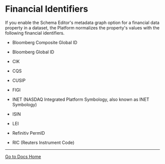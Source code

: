# Financial Identifiers

If you enable the Schema Editor's metadata graph option for a financial data
property in a dataset, the Platform normalizes the property's values with the
following financial identifiers.

- Bloomberg Composite Global ID

- Bloomberg Global ID

- CIK

- CQS

- CUSIP

- FIGI

- INET (NASDAQ Integrated Platform Symbology, also known as INET Symbology)

- ISIN

- LEI

- Refinitiv PermID

- RIC (Reuters Instrument Code)

---
[Go to Docs Home](https://github.com/iexcloud/docs/blob/main/README.md)